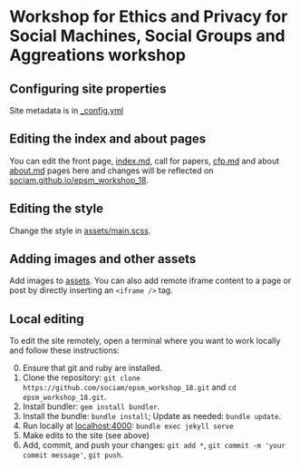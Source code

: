 # Workshop for Ethics and Privacy for Social Machines, Social Groups and Aggreations workshop

## Configuring site properties

Site metadata is in [_config.yml](_config.yml)

## Editing the index and about pages

You can edit the front page, [index.md](index.md), call for papers, [cfp.md](cfp.md) and about [about.md](about.md) pages here and changes will be reflected on [sociam.github.io/epsm_workshop_18](https://sociam.github.io/epsm_workshop_18).

## Editing the style

Change the style in [assets/main.scss](assets/main.scss).

## Adding images and other assets

Add images to [assets](assets/). You can also add remote iframe content to a page or post by directly inserting an `<iframe />` tag.

## Local editing

To edit the site remotely, open a terminal where you want to work locally and follow these instructions:

0. Ensure that git and ruby are installed.
1. Clone the repository: `git clone https://github.com/sociam/epsm_workshop_18.git` and `cd epsm_workshop_18.git`.
2. Install bundler: `gem install bundler`.
3. Install the bundle: `bundle install`; Update as needed: `bundle update`.
4. Run locally at [localhost:4000](http://localhost:4000/): `bundle exec jekyll serve`
5. Make edits to the site (see above)
6. Add, commit, and push your changes: `git add *`, `git commit -m 'your commit message'`, `git push`.
